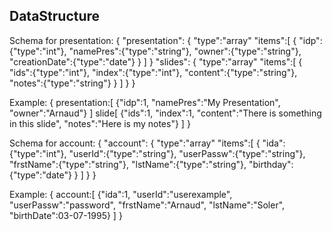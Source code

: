 DataStructure
-------------------

Schema for presentation:
{
	"presentation": {
		"type":"array"
		"items":[
			{
			 "idp":{"type":"int"},
			 "namePres":{"type":"string"},
			 "owner":{"type":"string"},
			 "creationDate":{"type":"date"}
			}
		]
	}
	"slides": {
		"type":"array"
		"items":[
			{
			 "ids":{"type":"int"},
			 "index":{"type":"int"},
			 "content":{"type":"string"},
			 "notes":{"type":"string"}
			}
		]
	}
}

Example: 
{
    presentation:[
    	{"idp":1, "namePres":"My Presentation", "owner":"Arnaud"}
    ]
    slide[
    	{"ids":1, "index":1, "content":"There is something in this slide", "notes":"Here is my notes"}
    ]
}

Schema for account:
{
	"account": {
		"type":"array"
		"items":[
			{
			"ida":{"type":"int"},
			"userId":{"type":"string"},
			"userPassw":{"type":"string"},
			"frstName":{"type":"string"},
			"lstName":{"type":"string"},
			"birthday":{"type":"date"}
			}
		]
	}
}

Example: 
{
    account:[
        {"ida":1, "userId":"userexample", "userPassw":"password", "frstName":"Arnaud", "lstName":"Soler", "birthDate":03-07-1995}
    ]
}
